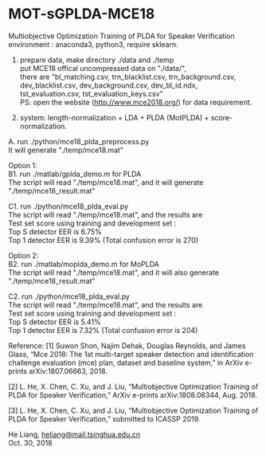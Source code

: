 # MOT-sGPLDA-MCE18

Multiobjective Optimization Training of PLDA for Speaker Verification \
environment : anaconda3, python3, require sklearn.

1. prepare data, make directory ./data and ./temp \
put MCE18 offical uncompressed data on "./data/", \
there are "bl_matching.csv, trn_blacklist.csv, trn_background.csv, dev_blacklist.csv, dev_background.csv, dev_bl_id.ndx, tst_evaluation.csv, tst_evaluation_keys.csv" \
PS: open the website (http://www.mce2018.org/) for data requirement.


2. system: length-normalization + LDA + PLDA (MotPLDA) + score-normalization. 

A. run ./python/mce18_plda_preprocess.py \
It will generate "./temp/mce18.mat"

Option 1: \
B1. run ./matlab/gplda_demo.m for PLDA \
The script will read "./temp/mce18.mat", and it will generate "./temp/mce18_result.mat"

C1. run ./python/mce18_plda_eval.py \
The script will read "./temp/mce18.mat", and the results are \
Test set score using training and development set : \
Top S detector EER is 6.75% \
Top 1 detector EER is 9.39% (Total confusion error is 270)


Option 2: \
B2. run ./matlab/moplda_demo.m for MoPLDA \
The script will read "./temp/mce18.mat", and it will also generate "./temp/mce18_result.mat"

C2. run ./python/mce18_plda_eval.py \
The script will read "./temp/mce18.mat", and the results are \
Test set score using training and development set : \
Top S detector EER is 5.41% \
Top 1 detector EER is 7.32% (Total confusion error is 204)


Reference:
[1] Suwon Shon, Najim Dehak, Douglas Reynolds, and James Glass, “Mce 2018: The 1st multi-target speaker detection and identification challenge evaluation (mce) plan, dataset and baseline system,” in ArXiv e-prints arXiv:1807.06663, 2018.

[2] L. He, X. Chen, C. Xu, and J. Liu, “Multiobjective Optimization Training of PLDA for Speaker Verification,”
ArXiv e-prints arXiv:1808.08344, Aug. 2018.

[3] L. He, X. Chen, C. Xu, and J. Liu, “Multiobjective Optimization Training of PLDA for Speaker Verification,” submitted to ICASSP 2019.

He Liang, heliang@mail.tsinghua.edu.cn \
Oct. 30, 2018

